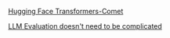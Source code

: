 [Hugging Face Transformers-Comet](https://www.comet.com/docs/v2/integrations/ml-frameworks/transformers/)

[LLM Evaluation doesn't need to be complicated](https://www.philschmid.de/llm-evaluation)
